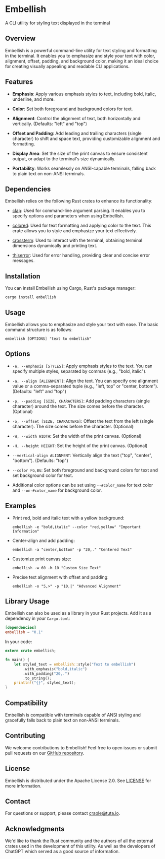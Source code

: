 # Embellish

A CLI utility for styling text displayed in the terminal

## Overview

Embellish is a powerful command-line utility for text styling and formatting in the terminal. It enables you to emphasize and style your text with color, alignment, offset, padding, and background color, making it an ideal choice for creating visually appealing and readable CLI applications.

## Features

- **Emphasis**: Apply various emphasis styles to text, including bold, italic, underline, and more.

- **Color**: Set both foreground and background colors for text.

- **Alignment**: Control the alignment of text, both horizontally and vertically. (Defaults: "left" and "top")

- **Offset and Padding**: Add leading and trailing characters (single character) to shift and space text, providing customizable alignment and formatting.

- **Display Area**: Set the size of the print canvas to ensure consistent output, or adapt to the terminal's size dynamically.

- **Portability**: Works seamlessly on ANSI-capable terminals, falling back to plain text on non-ANSI terminals.

## Dependencies

Embellish relies on the following Rust crates to enhance its functionality:

- [clap](https://crates.io/crates/clap): Used for command-line argument parsing. It enables you to specify options and parameters when using Embellish.

- [colored](https://crates.io/crates/colored): Used for text formatting and applying color to the text. This crate allows you to style and emphasize your text effectively.

- [crossterm](https://crates.io/crates/term_size): Used to interact with the terminal, obtaining terminal dimensions dynamically and printing text.

- [thiserror](https://crates.io/crates/thiserror): Used for error handling, providing clear and concise error messages.

## Installation

You can install Embellish using Cargo, Rust's package manager:

```shell
cargo install embellish
```

## Usage

Embellish allows you to emphasize and style your text with ease. The basic command structure is as follows:

```shell
embellish [OPTIONS] "text to embellish"
```

## Options

- `-e, --emphasis [STYLES]`: Apply emphasis styles to the text. You can specify multiple styles, separated by commas (e.g., "bold, italic").

- `-a, --align [ALIGNMENT]`: Align the text. You can specify one alignment value or a comma-separated tuple (e.g., "left, top" or "center, bottom"). (Defaults: "left" and "top")

- `-p, --padding [SIZE, CHARACTERS]`: Add padding characters (single character) around the text. The size comes before the character. (Optional)

- `-o, --offset [SIZE, CHARACTERS]`: Offset the text from the left (single character). The size comes before the character. (Optional)

- `-W, --width WIDTH`: Set the width of the print canvas. (Optional)

- `-H, --height HEIGHT`: Set the height of the print canvas. (Optional)

- `--vertical-align ALIGNMENT`: Vertically align the text ("top", "center", "bottom"). (Defaults: "top")

- `--color FG,BG`: Set both foreground and background colors for text and set background color for text.

- Additional color options can be set using `--#color_name` for text color and `--on-#color_name` for background color.

## Examples

- Print red, bold and italic text with a yellow background:

  ```shell
  embellish -e "bold,italic" --color "red,yellow" "Important Information"
  ```

- Center-align and add padding:

  ```shell
  embellish -a "center,bottom" -p "20,." "Centered Text"
  ```

- Customize print canvas size:

  ```shell
  embellish -w 60 -h 10 "Custom Size Text"
  ```

- Precise text alignment with offset and padding:

  ```shell
  embellish -o "5,>" -p "10,|" "Advanced Alignment"
  ```

## Library Usage

Embellish can also be used as a library in your Rust projects. Add it as a dependency in your `Cargo.toml`:

```toml
[dependencies]
embellish = "0.1"
```

In your code:

```rust
extern crate embellish;

fn main() {
    let styled_text = embellish::style("Text to embellish")
        .with_emphasis("bold,italic")
        .with_padding("20,.")
        .to_string();
    println!("{}", styled_text);
}
```

## Compatibility

Embellish is compatible with terminals capable of ANSI styling and gracefully falls back to plain text on non-ANSI terminals.

## Contributing

We welcome contributions to Embellish! Feel free to open issues or submit pull requests on our [GitHub repository](https://github.com/craole-cc/embellish).

## License

Embellish is distributed under the Apache License 2.0. See [LICENSE](docs/LICENSE) for more information.

## Contact

For questions or support, please contact [craole@tuta.io](mailto:craole@tuta.io).

## Acknowledgments

We'd like to thank the Rust community and the authors of all the external crates used in the development of this utility. As well as the developers of ChatGPT which served as a good source of information.
